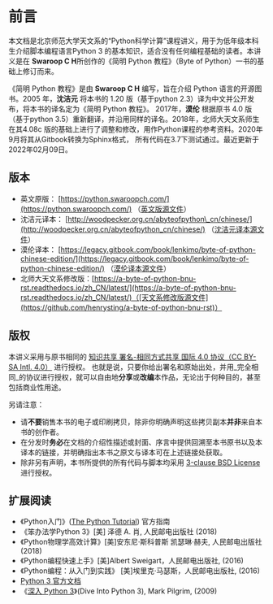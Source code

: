 # 前言

本文档是北京师范大学天文系的“Python科学计算”课程讲义，用于为低年级本科生介绍脚本编程语言Python 3 的基本知识，适合没有任何编程基础的读者。本讲义是在 **Swaroop C H**所创作的《简明 Python 教程》（Byte of Python）一书的基础上修订而来。

《简明 Python 教程》是由 **Swaroop C H** 编写，旨在介绍 Python 语言的开源图书。2005 年，**沈洁元** 将本书的 1.20 版（基于python 2.3）译为中文并公开发布，将本书的译名定为《简明 Python 教程》。 2017年，**漠伦** 根据原书 4.0 版（基于python 3.5）重新翻译，并沿用同样的译名。2018年，北师大天文系师生在其4.08c 版的基础上进行了调整和修改，用作Python课程的参考资料。2020年9月将其从Gitbook转换为Sphinx格式，
所有代码在3.7下测试通过。最近更新于2022年02月09日。

## 版本

* 英文原版： [https://python.swaroopch.com/](https://python.swaroopch.com/) （[英文版源文件](https://github.com/swaroopch/byte-of-python)）
* 沈洁元译本： [http://woodpecker.org.cn/abyteofpython\_cn/chinese/](http://woodpecker.org.cn/abyteofpython_cn/chinese/) （[沈洁元译本源文件](https://github.com/onion7878/A-Byte-of-Python-CN)）
* 漠伦译本： [https://legacy.gitbook.com/book/lenkimo/byte-of-python-chinese-edition/](https://legacy.gitbook.com/book/lenkimo/byte-of-python-chinese-edition/) （[漠伦译本源文件](https://github.com/LenKiMo/byte-of-python)）
* 北师大天文系修改版：[https://a-byte-of-python-bnu-rst.readthedocs.io/zh_CN/latest/](https://a-byte-of-python-bnu-rst.readthedocs.io/zh_CN/latest/)（[天文系修改版源文件](https://github.com/henrysting/a-byte-of-python-bnu-rst)）

## 版权

本讲义采用与原书相同的 [知识共享 署名-相同方式共享 国际 4.0 协议（CC BY-SA Intl. 4.0）](https://creativecommons.org/licenses/by-sa/4.0/deed.zh) 进行授权。 也就是说，只要你给出署名和原始出处，并用_完全相同_的协议进行授权，就可以自由地**分享**或**改编**本作品，无论出于何种目的，甚至包括商业性用途。

另请注意：

* 请**不要**销售本书的电子或印刷拷贝，除非你明确声明这些拷贝副本**并非**来自本书的创作者。
* 在分发时**务必**在文档的介绍性描述或封面、序言中提供回溯至本书原书以及本译本的链接，并明确指出本书之原文与译本可在上述链接处获取。
* 除非另有声明，本书所提供的所有代码与脚本均采用 [3-clause BSD License](http://www.opensource.org/licenses/bsd-license.php) 进行授权。

## 扩展阅读

* 《Python入门》\([The Python Tutorial](https://docs.python.org/3/tutorial/index.html)\) 官方指南
* 《笨办法学Python 3》\[美\] 泽德 A. 肖, 人民邮电出版社 \(2018\) 
* 《Python物理学高效计算》\[美\]安东尼·斯科普斯 凯瑟琳·赫夫, 人民邮电出版社 \(2018\) 
* 《Python编程快速上手》\[美\]Albert Sweigart，人民邮电出版社, \(2016\)
* 《Python编程：从入门到实践》 \[美\]埃里克·马瑟斯，人民邮电出版社, \(2016\)
*  [Python 3 官方文档](https://docs.python.org/zh-cn/3/index.html)
* 《[深入 Python 3](https://woodpecker.org.cn/diveintopython3/)》\(Dive Into Python 3\),  Mark Pilgrim, \(2009\)
<!-- 网页解谜游戏　[http://www.pythonchallenge.com/](http://www.pythonchallenge.com/) -->

